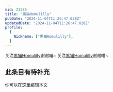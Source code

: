 ```yaml
---
mid: 23385
title: "黒猫Homulilly"
pubDate: "2024-11-04T11:26:47.028Z"
updatedDate: "2024-11-04T11:26:47.028Z"
profile:
  {
    Nickname: ["黒猫Homulilly"],
  }
---
```


关注[黒猫Homulilly](https://space.bilibili.com/23385)谢谢喵~ 关注[黒猫Homulilly](https://space.bilibili.com/23385)谢谢喵~

## 此条目有待补充
你可以在[这里](https://github.com/Yuhanawa/VTuber.ICU-Content/edit/master/v/黒猫Homulilly/index.md)编辑本文
